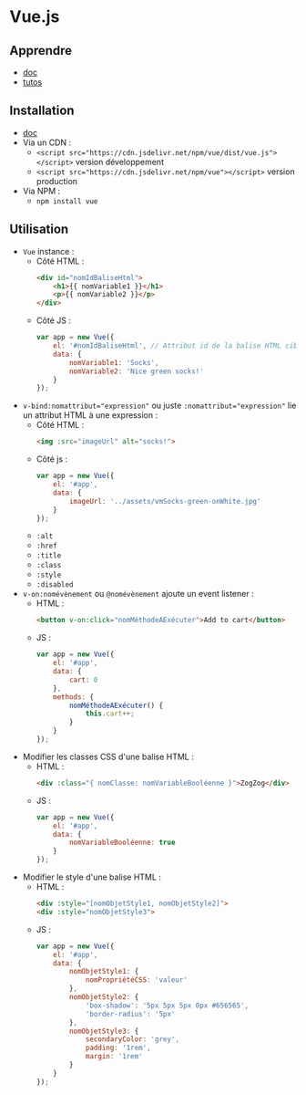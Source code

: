 # Vue.js

## Apprendre

* [doc](https://vuejs.org/v2/guide/)
* [tutos](https://www.vuemastery.com/courses/intro-to-vue-js/vue-instance)

## Installation

* [doc](https://vuejs.org/v2/guide/installation.html)
* Via un CDN :
    * `<script src="https://cdn.jsdelivr.net/npm/vue/dist/vue.js"></script>` version développement
    * `<script src="https://cdn.jsdelivr.net/npm/vue"></script>` version production
* Via NPM :
    * `npm install vue`

## Utilisation

* `Vue` instance :
    * Côté HTML :
        ```html
        <div id="nomIdBaliseHtml">
            <h1>{{ nomVariable1 }}</h1>
            <p>{{ nomVariable2 }}</p>
        </div>
        ```
    * Côté JS :
        ```js
        var app = new Vue({
            el: '#nomIdBaliseHtml', // Attribut id de la balise HTML ciblée.
            data: {
                nomVariable1: 'Socks',
                nomVariable2: 'Nice green socks!'
            }
        });
        ```
* `v-bind:nomattribut="expression"` ou juste `:nomattribut="expression"` lie un attribut HTML à une expression :
    * Côté HTML :
        ```html
        <img :src="imageUrl" alt="socks!">
        ```
    * Côté js :
        ```js
        var app = new Vue({
            el: '#app',
            data: {
                imageUrl: '../assets/vmSocks-green-onWhite.jpg'
            }
        });
        ```
    * `:alt`
    * `:href`
    * `:title`
    * `:class`
    * `:style`
    * `:disabled`
* `v-on:nomévènement` ou `@nomévènement` ajoute un event listener :
    * HTML :
        ```html
        <button v-on:click="nomMéthodeAExécuter">Add to cart</button>
        ```
    * JS :
        ```js
        var app = new Vue({
            el: '#app',
            data: {
                cart: 0
            },
            methods: {
                nomMéthodeAExécuter() {
                    this.cart++;
                }
            }
        });
        ```
* Modifier les classes CSS d'une balise HTML :
    * HTML :
        ```html
        <div :class="{ nomClasse: nomVariableBooléenne }">ZogZog</div>
        ```
    * JS :
        ```js
        var app = new Vue({
            el: '#app',
            data: {
                nomVariableBooléenne: true
            }
        });
        ```
* Modifier le style d'une balise HTML :
    * HTML :
        ```html
        <div :style="[nomObjetStyle1, nomObjetStyle2]">
        <div :style="nomObjetStyle3">
        ```
    * JS :
        ```js
        var app = new Vue({
            el: '#app',
            data: {
                nomObjetStyle1: {
                    nomPropriétéCSS: 'valeur'
                },
                nomObjetStyle2: {
                    'box-shadow': '5px 5px 5px 0px #656565',
                    'border-radius': '5px'
                },
                nomObjetStyle3: {
                    secondaryColor: 'grey',
                    padding: '1rem',
                    margin: '1rem'
                }
            }
        });
        ```